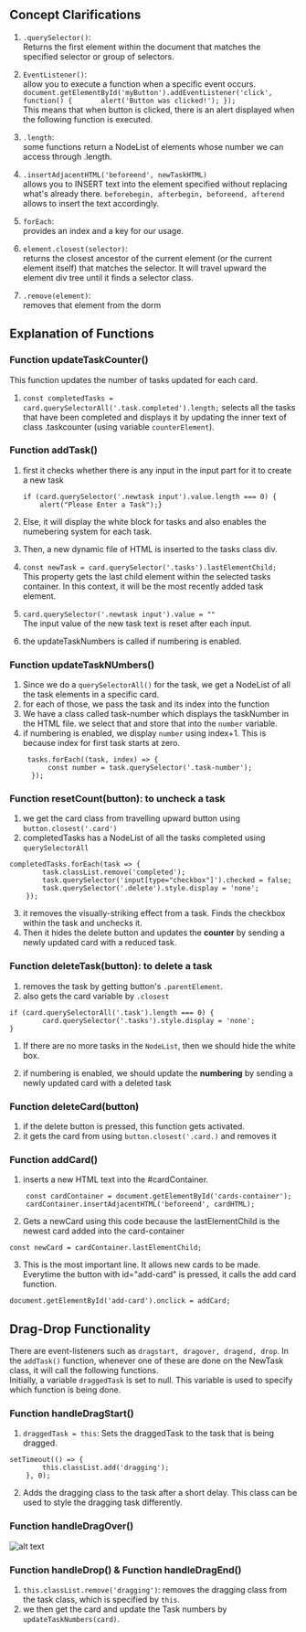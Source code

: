 ## Concept Clarifications

1. `.querySelector()`:  
   Returns the first element within the document that matches the specified selector or group of selectors.
2. `EventListener()`:  
    allow you to execute a function when a specific event occurs.
    `document.getElementById('myButton').addEventListener('click', function() {      
    alert('Button was clicked!');
});`  
This means that when button is clicked, there is an alert displayed when the following function is executed.

3. `.length`:  
   some functions return a NodeList of elements whose number we can access through .length.

4. `.insertAdjacentHTML('beforeend', newTaskHTML)`  
   allows you to INSERT text into the element specified without replacing what's already there. `beforebegin, afterbegin, beforeend, afterend` allows to insert the text accordingly.

5. `forEach`:  
   provides an index and a key for our usage. 

6. `element.closest(selector)`:  
   returns the closest ancestor of the current element (or the current element itself) that matches the selector. It will travel upward the element div tree until it finds a selector class. 

7. `.remove(element)`:  
   removes that element from the dorm

## Explanation of Functions
### Function updateTaskCounter()
This function updates the number of tasks updated for each card. 
1. `const completedTasks = card.querySelectorAll('.task.completed').length;`
selects all the tasks that have been completed and displays it by updating the inner text of class .taskcounter (using variable `counterElement`).

### Function addTask()
1. first it checks whether there is any input in the input part for it to create a new task  
    ```
    if (card.querySelector('.newtask input').value.length === 0) {
        alert("Please Enter a Task");}
    ```

2. Else, it will display the white block for tasks and also enables the numebering system for each task.

3. Then, a new dynamic file of HTML is inserted to the tasks class div. 

4. `const newTask = card.querySelector('.tasks').lastElementChild;`   
   This property gets the last child element within the selected tasks container. In this context, it will be the most recently added task element.

5. `card.querySelector('.newtask input').value = ""`  
   The input value of the new task text is reset after each input. 

6. the updateTaskNumbers is called if numbering is enabled.

### Function updateTaskNUmbers()
1. Since we do a `querySelectorAll()` for the task, we get a NodeList of all the task elements in a specific card. 
2. for each of those, we pass the task and its index into the function 
3. We have a class called task-number which displays the taskNumber in the HTML file. we select that and store that into the `number` variable.
4. if numbering is enabled, we display `number` using index+1. This is because index for first task starts at zero.  
   ``` 
    tasks.forEach((task, index) => {   
         const number = task.querySelector('.task-number');   
     });
    ```

### Function resetCount(button): to uncheck a task
1. we get the card class from travelling upward button using `button.closest('.card')`
2. completedTasks has a NodeList of all the tasks completed using `querySelectorAll`
```
completedTasks.forEach(task => {
        task.classList.remove('completed');
        task.querySelector('input[type="checkbox"]').checked = false;
        task.querySelector('.delete').style.display = 'none';
    });
```
3. it removes the visually-striking effect from a task. Finds the checkbox within the task and unchecks it. 
4. Then it hides the delete button and updates the **counter** by sending a newly updated card with a reduced task. 

### Function deleteTask(button): to delete a task

1. removes the task by getting button's `.parentElement`.
2. also gets the card variable by `.closest`
```
if (card.querySelectorAll('.task').length === 0) {
        card.querySelector('.tasks').style.display = 'none';
}
```
1. If there are no more tasks in the `NodeList`, then we should hide the white box.

2. if numbering is enabled, we should update the **numbering** by sending a newly updated card with a deleted task

### Function deleteCard(button)
1. if the delete button is pressed, this function gets activated. 
2. it gets the card from using `button.closest('.card.)` and removes it

### Function addCard()
1. inserts a new HTML text into the #cardContainer. 
```
    const cardContainer = document.getElementById('cards-container');
    cardContainer.insertAdjacentHTML('beforeend', cardHTML);
```
2. Gets a newCard using this code because the lastElementChild is the newest card added into the card-container
```
const newCard = cardContainer.lastElementChild;
```
3. This is the most important line. It allows new cards to be made. Everytime the button with id="add-card" is pressed, it calls the add card function.
```
document.getElementById('add-card').onclick = addCard;
``` 

## Drag-Drop Functionality
There are event-listeners such as `dragstart, dragover, dragend, drop`. In the `addTask()` function, whenever one of these are done on the NewTask class, it will call the following functions.  
Initially, a variable `draggedTask` is set to null. This variable is used to specify which function is being done.

### Function handleDragStart()
1. `draggedTask = this`: Sets the draggedTask to the task that is being dragged.
```
setTimeout(() => {
        this.classList.add('dragging');
    }, 0);
```
2. Adds the dragging class to the task after a short delay. This class can be used to style the dragging task differently.

### Function handleDragOver()
![alt text](image.png)

### Function handleDrop() & Function handleDragEnd()
1. `this.classList.remove('dragging')`: removes the dragging class from the task class, which is specified by `this`.
2. we then get the card and update the Task numbers by `updateTaskNumbers(card)`.